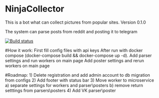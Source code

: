 # NinjaCollector

This is a bot what can collect pictures from popular sites. 
Version 0.1.0

The system can parse posts from reddit and posting it to telegram

[![Build status](https://github.com/purehaTime/NinjaCollector/actions/workflows/build-plan.yml/badge.svg)](https://github.com/purehaTime/NinjaCollector/actions/workflows/build-plan.yml)


#How it work:
	First fill config files with api keys
	After run with docker compose (docker-compose build && docker-compose up -d).
	Add parser settings and run workers on main page
	Add poster settings and rerun workers on main page
	

#Roadmap:
	1) Delete registration and add admin account to db migration from configs
	2) Add footer with status bar
	3) Move worker to microservice
		a) separate settings for workers and parser\posters
		b) remove return setttings from parsers\posters
	4) Add VK parser\poster